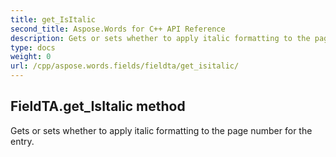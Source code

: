 ```yaml
---
title: get_IsItalic
second_title: Aspose.Words for C++ API Reference
description: Gets or sets whether to apply italic formatting to the page number for the entry. 
type: docs
weight: 0
url: /cpp/aspose.words.fields/fieldta/get_isitalic/
---
```

## FieldTA.get_IsItalic method


Gets or sets whether to apply italic formatting to the page number for the entry.

